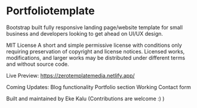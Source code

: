 # Portfoliotemplate

Bootstrap built fully responsive landing page/website template for small business and developers looking to get ahead on UI/UX design.

MIT License 
A short and simple permissive license with conditions only requiring preservation of copyright and license notices. Licensed works, modifications, and larger works may be distributed under different terms and without source code.

Live Preview: https://zerotemplatemedia.netlify.app/

Coming Updates: Blog functionality 
                Portfolio section
                Working Contact form
                
Built and maintained by Eke Kalu (Contributions are welcome :) )               
